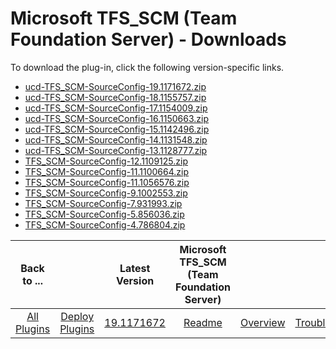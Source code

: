 
# Microsoft TFS_SCM (Team Foundation Server) - Downloads

To download the plug-in, click the following version-specific links.

- [ucd-TFS_SCM-SourceConfig-19.1171672.zip](https://raw.githubusercontent.com/UrbanCode/IBM-UCD-PLUGINS/main/files/TFS_SCM-SourceConfig/ucd-TFS_SCM-SourceConfig-19.1171672.zip)
- [ucd-TFS_SCM-SourceConfig-18.1155757.zip](https://raw.githubusercontent.com/UrbanCode/IBM-UCD-PLUGINS/main/files/TFS_SCM-SourceConfig/ucd-TFS_SCM-SourceConfig-18.1155757.zip)
- [ucd-TFS_SCM-SourceConfig-17.1154009.zip](https://raw.githubusercontent.com/UrbanCode/IBM-UCD-PLUGINS/main/files/TFS_SCM-SourceConfig/ucd-TFS_SCM-SourceConfig-17.1154009.zip)
- [ucd-TFS_SCM-SourceConfig-16.1150663.zip](https://raw.githubusercontent.com/UrbanCode/IBM-UCD-PLUGINS/main/files/TFS_SCM-SourceConfig/ucd-TFS_SCM-SourceConfig-16.1150663.zip)
- [ucd-TFS_SCM-SourceConfig-15.1142496.zip](https://raw.githubusercontent.com/UrbanCode/IBM-UCD-PLUGINS/main/files/TFS_SCM-SourceConfig/ucd-TFS_SCM-SourceConfig-15.1142496.zip)
- [ucd-TFS_SCM-SourceConfig-14.1131548.zip](https://raw.githubusercontent.com/UrbanCode/IBM-UCD-PLUGINS/main/files/TFS_SCM-SourceConfig/ucd-TFS_SCM-SourceConfig-14.1131548.zip)
- [ucd-TFS_SCM-SourceConfig-13.1128777.zip](https://raw.githubusercontent.com/UrbanCode/IBM-UCD-PLUGINS/main/files/TFS_SCM-SourceConfig/ucd-TFS_SCM-SourceConfig-13.1128777.zip)
- [TFS_SCM-SourceConfig-12.1109125.zip](https://raw.githubusercontent.com/UrbanCode/IBM-UCD-PLUGINS/main/files/TFS_SCM-SourceConfig/TFS_SCM-SourceConfig-12.1109125.zip)
- [TFS_SCM-SourceConfig-11.1100664.zip](https://raw.githubusercontent.com/UrbanCode/IBM-UCD-PLUGINS/main/files/TFS_SCM-SourceConfig/TFS_SCM-SourceConfig-11.1100664.zip)
- [TFS_SCM-SourceConfig-11.1056576.zip](https://raw.githubusercontent.com/UrbanCode/IBM-UCD-PLUGINS/main/files/TFS_SCM-SourceConfig/TFS_SCM-SourceConfig-11.1056576.zip)
- [TFS_SCM-SourceConfig-9.1002553.zip](https://raw.githubusercontent.com/UrbanCode/IBM-UCD-PLUGINS/main/files/TFS_SCM-SourceConfig/TFS_SCM-SourceConfig-9.1002553.zip)
- [TFS_SCM-SourceConfig-7.931993.zip](https://raw.githubusercontent.com/UrbanCode/IBM-UCD-PLUGINS/main/files/TFS_SCM-SourceConfig/TFS_SCM-SourceConfig-7.931993.zip)
- [TFS_SCM-SourceConfig-5.856036.zip](https://raw.githubusercontent.com/UrbanCode/IBM-UCD-PLUGINS/main/files/TFS_SCM-SourceConfig/TFS_SCM-SourceConfig-5.856036.zip)
- [TFS_SCM-SourceConfig-4.786804.zip](https://raw.githubusercontent.com/UrbanCode/IBM-UCD-PLUGINS/main/files/TFS_SCM-SourceConfig/TFS_SCM-SourceConfig-4.786804.zip)

|Back to ...||Latest Version|Microsoft TFS_SCM (Team Foundation Server) |||||
| :---: | :---: | :---: | :---: | :---: | :---: | :---: | :---: |
|[All Plugins](../../index.md)|[Deploy Plugins](../README.md)|[19.1171672](https://raw.githubusercontent.com/UrbanCode/IBM-UCD-PLUGINS/main/files/TFS_SCM-SourceConfig/ucd-TFS_SCM-SourceConfig-19.1171672.zip)|[Readme](README.md)|[Overview](overview.md)|[Troubleshooting](troubleshooting.md)|[Settings](settings.md)|[Usage](usage.md)|
